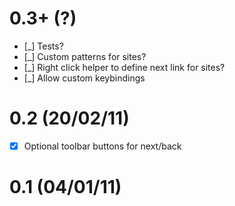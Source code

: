 # 0.3+ (?)

- [_] Tests?
- [_] Custom patterns for sites?
- [_] Right click helper to define next link for sites?
- [_] Allow custom keybindings

# 0.2 (20/02/11)

- [x] Optional toolbar buttons for next/back

# 0.1 (04/01/11)
